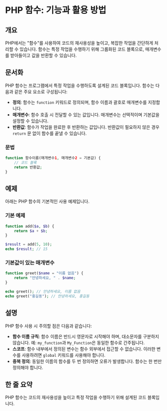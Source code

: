 <!--
Meta Description: # PHP 함수: 기능과 활용 방법 ## 개요 PHP에서는 "함수"를 사용하여 코드의 재사용성을 높이고, 복잡한 작업을 간단하게 처리할 수 있습니다. 함수는 특정 작업을 수행하기 위해 그룹화된 코드 블록으로, 매개변수를 받아들이고 값을 반환할 수 있습니다. ## 문서화...
Meta Keywords: php, 함수는, 작업을, 있습니다, function
-->

# PHP 함수: 기능과 활용 방법

## 개요
PHP에서는 "함수"를 사용하여 코드의 재사용성을 높이고, 복잡한 작업을 간단하게 처리할 수 있습니다. 함수는 특정 작업을 수행하기 위해 그룹화된 코드 블록으로, 매개변수를 받아들이고 값을 반환할 수 있습니다.

## 문서화
PHP 함수는 프로그램에서 특정 작업을 수행하도록 설계된 코드 블록입니다. 함수는 다음과 같은 주요 요소로 구성됩니다:

- **정의**: 함수는 `function` 키워드로 정의되며, 함수 이름과 괄호로 매개변수를 지정합니다.
- **매개변수**: 함수 호출 시 전달할 수 있는 값입니다. 매개변수는 선택적이며 기본값을 설정할 수 있습니다.
- **반환값**: 함수가 작업을 완료한 후 반환하는 값입니다. 반환값이 필요하지 않은 경우 `return` 문 없이 함수를 끝낼 수 있습니다.

### 문법
```php
function 함수이름(매개변수1, 매개변수2 = 기본값) {
    // 코드 블록
    return 반환값;
}
```

## 예제
아래는 PHP 함수의 기본적인 사용 예제입니다.

### 기본 예제
```php
function add($a, $b) {
    return $a + $b;
}

$result = add(5, 10);
echo $result; // 15
```

### 기본값이 있는 매개변수
```php
function greet($name = "이름 없음") {
    return "안녕하세요, " . $name;
}

echo greet(); // 안녕하세요, 이름 없음
echo greet("홍길동"); // 안녕하세요, 홍길동
```

## 설명
PHP 함수 사용 시 주의할 점은 다음과 같습니다:

- **함수 이름 규칙**: 함수 이름은 반드시 영문자로 시작해야 하며, 대소문자를 구분하지 않습니다. 예: `my_function`과 `My_Function`은 동일한 함수로 간주됩니다.
- **스코프**: 함수 내부에서 정의된 변수는 함수 외부에서 접근할 수 없습니다. 이러한 변수를 사용하려면 `global` 키워드를 사용해야 합니다.
- **중복 정의**: 동일한 이름의 함수를 두 번 정의하면 오류가 발생합니다. 함수는 한 번만 정의해야 합니다.

## 한 줄 요약
PHP 함수는 코드의 재사용성을 높이고 특정 작업을 수행하기 위해 설계된 코드 블록입니다.
